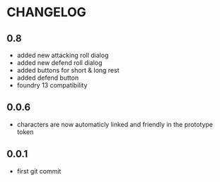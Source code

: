 # CHANGELOG

## 0.8

* added new attacking roll dialog
* added new defend roll dialog
* added buttons for short & long rest
* added defend button
* foundry 13 compatibility

## 0.0.6

- characters are now automaticly linked and friendly in the prototype token
  
## 0.0.1

- first git commit